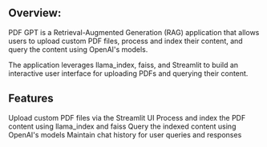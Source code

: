## Overview:
PDF GPT is a Retrieval-Augmented Generation (RAG) application that allows users to upload custom PDF files, process and index their content, and query the content using OpenAI's models. 

The application leverages llama_index, faiss, and Streamlit to build an interactive user interface for uploading PDFs and querying their content.

## Features
Upload custom PDF files via the Streamlit UI
Process and index the PDF content using llama_index and faiss
Query the indexed content using OpenAI's models
Maintain chat history for user queries and responses
